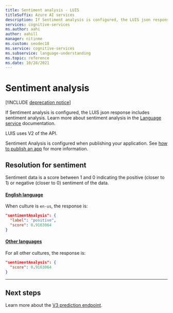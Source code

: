```yaml
---
title: Sentiment analysis - LUIS
titleSuffix: Azure AI services
description: If Sentiment analysis is configured, the LUIS json response includes sentiment analysis.
services: cognitive-services
ms.author: aahi
author: aahill
manager: nitinme
ms.custom: seodec18
ms.service: cognitive-services
ms.subservice: language-understanding
ms.topic: reference
ms.date: 10/28/2021
---
```


# Sentiment analysis

[!INCLUDE [deprecation notice](./includes/deprecation-notice.md)]

If Sentiment analysis is configured, the LUIS json response includes sentiment analysis. Learn more about sentiment analysis in the [Language service](../language-service/index.yml) documentation.

LUIS uses V2 of the API. 

Sentiment Analysis is configured when publishing your application. See [how to publish an app](./how-to/publish.md) for more information.

## Resolution for sentiment

Sentiment data is a score between 1 and 0 indicating the positive (closer to 1) or negative (closer to 0) sentiment of the data.

#### [English language](#tab/english)

When culture is `en-us`, the response is:

```JSON
"sentimentAnalysis": {
  "label": "positive",
  "score": 0.9163064
}
```

#### [Other languages](#tab/other-languages)

For all other cultures, the response is:

```JSON
"sentimentAnalysis": {
  "score": 0.9163064
}
```
* * *

## Next steps

Learn more about the [V3 prediction endpoint](luis-migration-api-v3.md).
